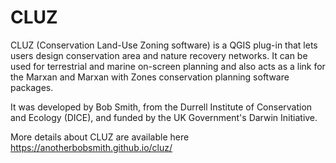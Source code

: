 # CLUZ

CLUZ (Conservation Land-Use Zoning software) is a QGIS plug-in that lets users design conservation area and nature recovery networks. It can be used for terrestrial and marine on-screen planning and also acts as a link for the Marxan and Marxan with Zones conservation planning software packages.

It was developed by Bob Smith, from the Durrell Institute of Conservation and Ecology (DICE), and funded by the UK Government's Darwin Initiative.

More details about CLUZ are available here https://anotherbobsmith.github.io/cluz/

